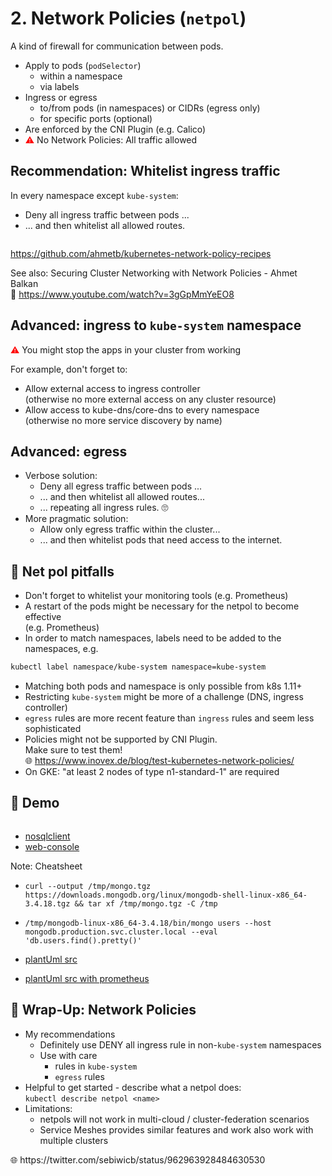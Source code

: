 # 2. Network Policies (`netpol`)

A kind of firewall for communication between pods.

* Apply to pods (`podSelector`) 
  * within a namespace
  * via labels
* Ingress or egress
  * to/from pods (in namespaces) or CIDRs (egress only)
  * for specific ports (optional)
* Are enforced by the CNI Plugin (e.g. Calico)
* <font color="red">⚠</font> No Network Policies: All traffic allowed



## Recommendation: Whitelist ingress traffic

In every namespace except `kube-system`:
 
* Deny all ingress traffic between pods ...
* ... and then whitelist all allowed routes.

<img data-src="images/network-policy-allow-external.gif" width=75% />

<i class='fab fa-github'></i> https://github.com/ahmetb/kubernetes-network-policy-recipes  
 
See also: Securing Cluster Networking with Network Policies - Ahmet Balkan  
🎥 https://www.youtube.com/watch?v=3gGpMmYeEO8



## Advanced: ingress to `kube-system` namespace

<font color="red">⚠</font> You might stop the apps in your cluster from working

For example, don't forget to:

* Allow external access to ingress controller  
  (otherwise no more external access on any cluster resource)  
* Allow access to kube-dns/core-dns to every namespace   
  (otherwise no more service discovery by name)



## Advanced: egress

* Verbose solution: 
  * Deny all egress traffic between pods ...
  * ... and then whitelist all allowed routes...
  * ... repeating all ingress rules. 🙄
* More pragmatic solution:
  * Allow only egress traffic within the cluster...
  * ... and then whitelist pods that need access to the internet.



## 🚧️ Net pol pitfalls

* Don't forget to whitelist your monitoring tools (e.g. Prometheus)
* A restart of the pods might be necessary for the netpol to become effective  
  (e.g. Prometheus)
* In order to match namespaces, labels need to be added to the namespaces, e.g.

```bash
kubectl label namespace/kube-system namespace=kube-system
```

* Matching both pods and namespace is only possible from k8s 1.11+
* Restricting `kube-system` might be more of a challenge (DNS, ingress controller)
* `egress` rules are more recent feature than `ingress` rules and seem less sophisticated
* Policies might not be supported by CNI Plugin.  
  Make sure to test them!  
  🌐 https://www.inovex.de/blog/test-kubernetes-network-policies/
* On GKE: "at least 2 nodes of type n1-standard-1" are required



## 🐐 Demo

<img data-src="images/demo-netpol-wo-prometheus.svg" width=45% />

* [nosqlclient](http://nosqlclient)
* [web-console](http://web-console/)

Note:
Cheatsheet
* `curl --output /tmp/mongo.tgz https://downloads.mongodb.org/linux/mongodb-shell-linux-x86_64-3.4.18.tgz && tar xf /tmp/mongo.tgz -C /tmp`
* `/tmp/mongodb-linux-x86_64-3.4.18/bin/mongo users --host mongodb.production.svc.cluster.local --eval 'db.users.find().pretty()'`

* [plantUml src](http://www.plantuml.com/plantuml/uml/dOzFQy904CNl-oc6zE0fD2gev514GNeGyI3qK3niigCisTr9zmzIYj-zcvYIOFySkgUPUVD-RtRfFBS-QCLS9KtDBTSWZKTxuYN21mDOyR8wMmf6h4cHXOV9b4-5Q1Io0cqt7SzcYuLWLpO0SMlfqaA6rhkbadHD1et_Hnh0XeplPflsDN3M_o1vFXps2N07snLZXaGShLLmKOST-WlP2lQaP2dH9V62YApZ2VmSztPSeuiTmgWA1QRkFThqg5c3-5uFbkD9LiU6ddHDSfEsgoEawLE_4yVNt-02JpmetuDVi80r6KSAZtTHBNIeGmuNBDBorkQBxA-asf88fPTa-Z13xasLIgBnFuODzHWsQFDfbcNV89rDapcJA1fBL-QFNyLadetdxPrNjaGZWbQV)
* [plantUml src with prometheus](http://www.plantuml.com/plantuml/uml/dKzDRnen4BtxLuosXvnMMKALK0vL15BKGnHnGEgXuc3iWLfhU-ZOBgeg_djdWMPNbEOGdpppFjwynvGrvnAyIgsBEyqwW8iPUQCDmcy5CDEctJALQEVaYU73tLYFhUqGOejytexkxoSJgmvgOAIPQNyq6KelI8R2ZYB6_8uqW2UA-RnxEhxENFKDgY_BvQ82dU1vfbGaAwkvBqbmUC6y9svXGTuPXwcI2yHo9oVehV1UTC0a4y9DMzPOfryY2pST3UHzMxB6ZMjNdNjr7geJz3nRGLr_xZcoFlpFtE965vzxuw-uXZd5H1vN5r57qo4EKzZZkZQdSJfftaeA55qcTd7RXosO0kRlMDBLh04iKRlNgKx8Fv4byDBcehceykaht4bpAons9hrrfgJOOhAZs9yPAVtmnZkC-UgTGrmY1-Dqt3JDloOdMQ2u9Rlk9EVlzFRlv-wX6JrSRzVh1i9Fe-RZQxrZluDwn6XBy7y0)



## 🎁 Wrap-Up: Network Policies

* My recommendations
    * Definitely use DENY all ingress rule in non-`kube-system` namespaces
    * Use with care
      * rules in `kube-system`
      * `egress` rules
* <i class='fas fa-thumbtack'></i> Helpful to get started - describe what a netpol does:   
  `kubectl describe netpol <name>`
* Limitations:
    * netpols will not work in multi-cloud / cluster-federation scenarios
    * Service Meshes provides similar features and work also work with multiple clusters 
<p class="fragment fade-up">
    <img data-src="images/service-mesh-@sebiwicb.png" width=30%/><br/>
    🌐 https://twitter.com/sebiwicb/status/962963928484630530
</p>